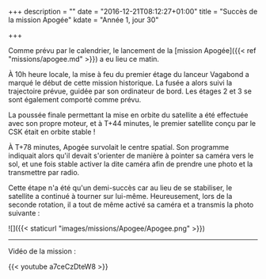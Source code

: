 +++
description = ""
date = "2016-12-21T08:12:27+01:00"
title = "Succès de la mission Apogée"
kdate = "Année 1, jour 30"

+++

Comme prévu par le calendrier, le lancement de la [mission Apogée]({{< ref "missions/apogee.md" >}}) a eu lieu ce matin.

À 10h heure locale, la mise à feu du premier étage du lanceur Vagabond a marqué le début de cette mission historique. La fusée a alors suivi la trajectoire prévue, guidée par son ordinateur de bord. Les étages 2 et 3 se sont également comporté comme prévu.

La poussée finale permettant la mise en orbite du satellite a été effectuée avec son propre moteur, et à T+44 minutes, le premier satellite conçu par le CSK était en orbite stable !

À T+78 minutes, Apogée survolait le centre spatial. Son programme indiquait alors qu'il devait s'orienter de manière à pointer sa caméra vers le sol, et une fois stable activer la dite caméra afin de prendre une photo et la transmettre par radio.

Cette étape n'a été qu'un demi-succès car au lieu de se stabiliser, le satellite a continué à tourner sur lui-même. Heureusement, lors de la seconde rotation, il a tout de même activé sa caméra et a transmis la photo suivante :

![]({{< staticurl "images/missions/Apogee/Apogee.png" >}})

------------

Vidéo de la mission :

{{< youtube a7ceCzDteW8 >}}